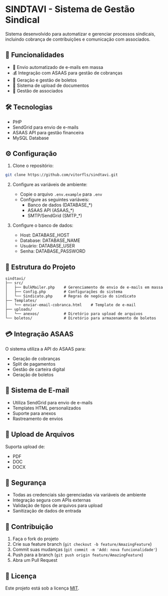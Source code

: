 # SINDTAVI - Sistema de Gestão Sindical

Sistema desenvolvido para automatizar e gerenciar processos sindicais, incluindo cobrança de contribuições e comunicação com associados.

## 🚀 Funcionalidades

- 📧 Envio automatizado de e-mails em massa
- 💰 Integração com ASAAS para gestão de cobranças
- 📄 Geração e gestão de boletos
- 📁 Sistema de upload de documentos
- 💼 Gestão de associados

## 🛠️ Tecnologias

- PHP
- SendGrid para envio de e-mails
- ASAAS API para gestão financeira
- MySQL Database

## ⚙️ Configuração

1. Clone o repositório:
```bash
git clone https://github.com/vitorfls/sindtavi.git
```

2. Configure as variáveis de ambiente:
   - Copie o arquivo `.env.example` para `.env`
   - Configure as seguintes variáveis:
     - Banco de dados (DATABASE_*)
     - ASAAS API (ASAAS_*)
     - SMTP/SendGrid (SMTP_*)

3. Configure o banco de dados:
   - Host: DATABASE_HOST
   - Database: DATABASE_NAME
   - Usuário: DATABASE_USER
   - Senha: DATABASE_PASSWORD

## 🔧 Estrutura do Projeto

```
sindtavi/
├── src/
│   ├── BulkMailer.php    # Gerenciamento de envio de e-mails em massa
│   ├── Config.php        # Configurações do sistema
│   └── Sindicato.php     # Regras de negócio do sindicato
├── Templates/
│   └── enviar-email-cobranca.html    # Template de e-mail
├── uploads/
│   └── anexos/           # Diretório para upload de arquivos
└── boletos/              # Diretório para armazenamento de boletos
```

## 💳 Integração ASAAS

O sistema utiliza a API do ASAAS para:
- Geração de cobranças
- Split de pagamentos
- Gestão de carteira digital
- Geração de boletos

## 📧 Sistema de E-mail

- Utiliza SendGrid para envio de e-mails
- Templates HTML personalizados
- Suporte para anexos
- Rastreamento de envios

## 📁 Upload de Arquivos

Suporta upload de:
- PDF
- DOC
- DOCX

## 🔐 Segurança

- Todas as credenciais são gerenciadas via variáveis de ambiente
- Integração segura com APIs externas
- Validação de tipos de arquivos para upload
- Sanitização de dados de entrada

## 📝 Contribuição

1. Faça o fork do projeto
2. Crie sua feature branch (`git checkout -b feature/AmazingFeature`)
3. Commit suas mudanças (`git commit -m 'Add: nova funcionalidade'`)
4. Push para a branch (`git push origin feature/AmazingFeature`)
5. Abra um Pull Request

## 📄 Licença

Este projeto está sob a licença [MIT](LICENSE).
